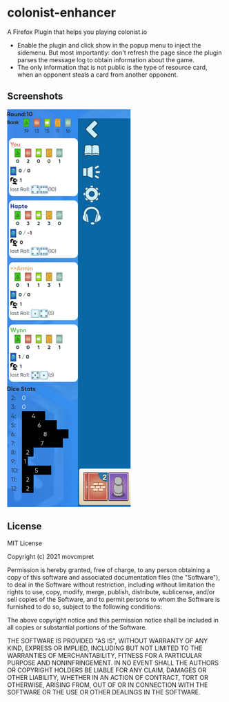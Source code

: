 # colonist-enhancer
A Firefox Plugin that helps you playing colonist.io

- Enable the plugin and click show in the popup menu to inject the sidemenu. But most importantly: don't refresh the page since the plugin parses the message log to obtain information about the game.
- The only information that is not public is the type of resource card, when an opponent steals a card from another opponent.

## Screenshots 

![1](https://raw.githubusercontent.com/movcmpret/colonist-enhancer/master/screenshots/ce.png)


## License

MIT License

Copyright (c) 2021 movcmpret

Permission is hereby granted, free of charge, to any person obtaining a copy
of this software and associated documentation files (the "Software"), to deal
in the Software without restriction, including without limitation the rights
to use, copy, modify, merge, publish, distribute, sublicense, and/or sell
copies of the Software, and to permit persons to whom the Software is
furnished to do so, subject to the following conditions:

The above copyright notice and this permission notice shall be included in all
copies or substantial portions of the Software.

THE SOFTWARE IS PROVIDED "AS IS", WITHOUT WARRANTY OF ANY KIND, EXPRESS OR
IMPLIED, INCLUDING BUT NOT LIMITED TO THE WARRANTIES OF MERCHANTABILITY,
FITNESS FOR A PARTICULAR PURPOSE AND NONINFRINGEMENT. IN NO EVENT SHALL THE
AUTHORS OR COPYRIGHT HOLDERS BE LIABLE FOR ANY CLAIM, DAMAGES OR OTHER
LIABILITY, WHETHER IN AN ACTION OF CONTRACT, TORT OR OTHERWISE, ARISING FROM,
OUT OF OR IN CONNECTION WITH THE SOFTWARE OR THE USE OR OTHER DEALINGS IN THE
SOFTWARE.
